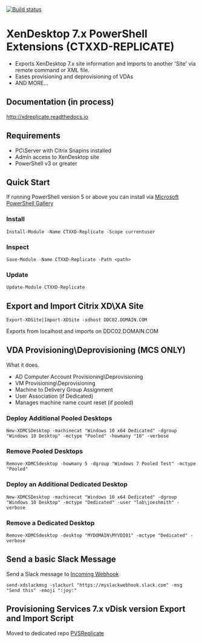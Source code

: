 [![Build status](https://ci.appveyor.com/api/projects/status/00p66jdhcj8nib0c/branch/master?retina=true)](https://ci.appveyor.com/project/ryancbutler/xdreplicate/branch/master)
# XenDesktop 7.x PowerShell Extensions (CTXXD-REPLICATE)

- Exports XenDesktop 7.x site information and imports to another 'Site' via remote command or XML file.
- Eases provisioning and deprovisioning of VDAs
- AND MORE...

## Documentation (in process)
http://xdreplicate.readthedocs.io

## Requirements

- PC\Server with Citrix Snapins installed
- Admin access to XenDesktop site
- PowerShell v3 or greater

## Quick Start
If running PowerShell version 5 or above you can install via [Microsoft PowerShell Gallery](https://www.powershellgallery.com/)

### Install
```
Install-Module -Name CTXXD-Replicate -Scope currentuser
```
### Inspect
```
Save-Module -Name CTXXD-Replicate -Path <path>
```
### Update
```
Update-Module CTXXD-Replicate 
```

## Export and Import Citrix XD\XA Site
```
Export-XDSite|Import-XDSite -xdhost DDC02.DOMAIN.COM
```
Exports from localhost and imports on DDC02.DOMAIN.COM

## VDA Provisioning\Deprovisioning (MCS ONLY)
What it does.
- AD Computer Account Provisioning\Deprovisioning
- VM Provisioning\Deprovisioning
- Machine to Delivery Group Assignment
- User Association (if Dedicated)
- Manages machine name count reset (if pooled)

### Deploy Additional Pooled Desktops
```
New-XDMCSDesktop -machinecat "Windows 10 x64 Dedicated" -dgroup "Windows 10 Desktop" -mctype "Pooled" -howmany "10" -verbose
```
### Remove Pooled Desktops
```
Remove-XDMCSdesktop -howmany 5 -dgroup "Windows 7 Pooled Test" -mctype "Pooled"
```
### Deploy an Additional Dedicated Desktop
```
New-XDMCSDesktop -machinecat "Windows 10 x64 Dedicated" -dgroup "Windows 10 Desktop" -mctype "Dedicated" -user "lab\joeshmith" -verbose
```
### Remove a Dedicated Desktop
```
Remove-XDMCSdesktop -desktop "MYDOMAIN\MYVDI01" -mctype "Dedicated" -verbose
```
## Send a basic Slack Message
Send a Slack message to [Incoming Webhook](https://api.slack.com/incoming-webhooks)
```
send-xdslackmsg -slackurl "https://myslackwebhook.slack.com" -msg "Send this" -emoji ":joy:"
```

## Provisioning Services 7.x vDisk version Export and Import Script

Moved to dedicated repo [PVSReplicate](https://github.com/ryancbutler/PVSReplicate)
